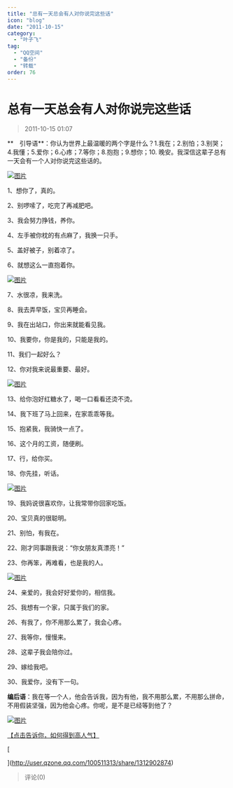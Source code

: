 ```yaml
---
title: "总有一天总会有人对你说完这些话"
icon: "blog"
date: "2011-10-15"
category:
  - "叶子飞"
tag:
  - "QQ空间"
  - "备份"
  - "转载"
order: 76
---
```

# 总有一天总会有人对你说完这些话

> 2011-10-15 01:07

**　引导语**：你认为世界上最温暖的两个字是什么？1.我在；2.别怕；3.别哭；4.我懂；5.爱你；6.心疼；7.等你；8.抱抱；9.想你；10. 晚安。我深信这辈子总有一天会有一个人对你说完这些话的。

[![图片](https://pan.4a1801.life:11443/d/public/Qzone_wyf/Blogs/images/93B95EC9.webp)](https://pan.4a1801.life:11443/d/public/Qzone_wyf/Blogs/images/93B95EC9.webp)

1、想你了，真的。

2、别啰嗦了，吃完了再减肥吧。

3、我会努力挣钱，养你。

4、左手被你枕的有点麻了，我换一只手。

5、盖好被子，别着凉了。

6、就想这么一直抱着你。

[![图片](https://pan.4a1801.life:11443/d/public/Qzone_wyf/Blogs/images/D739A5ED.webp)](https://pan.4a1801.life:11443/d/public/Qzone_wyf/Blogs/images/D739A5ED.webp)

7、水很凉，我来洗。

8、我去弄早饭，宝贝再睡会。

9、我在出站口，你出来就能看见我。

10、我要你，你是我的，只能是我的。

11、我们一起好么？

12、你对我来说最重要、最好。

[![图片](https://pan.4a1801.life:11443/d/public/Qzone_wyf/Blogs/images/D3F7441D.gif)](https://pan.4a1801.life:11443/d/public/Qzone_wyf/Blogs/images/D3F7441D.gif)

13、给你泡好红糖水了，喝一口看看还烫不烫。

14、我下班了马上回来，在家乖乖等我。

15、抱紧我，我骑快一点了。

16、这个月的工资，随便刷。

17、行，给你买。

18、你先挂，听话。

[![图片](https://pan.4a1801.life:11443/d/public/Qzone_wyf/Blogs/images/BDAD6301.webp)](https://pan.4a1801.life:11443/d/public/Qzone_wyf/Blogs/images/BDAD6301.webp)

19、我妈说很喜欢你，让我常带你回家吃饭。

20、宝贝真的很聪明。

21、别怕，有我在。

22、刚才同事跟我说：“你女朋友真漂亮！”

23、你再笨，再难看，也是我的人。

[![图片](https://pan.4a1801.life:11443/d/public/Qzone_wyf/Blogs/images/D02DD87D.webp)](https://pan.4a1801.life:11443/d/public/Qzone_wyf/Blogs/images/D02DD87D.webp)

24、亲爱的，我会好好爱你的，相信我。

25、我想有一个家，只属于我们的家。

26、有我了，你不用那么累了，我会心疼。

27、我等你，慢慢来。

28、这辈子我会陪你过。

29、嫁给我吧。

30、我爱你，没有下一句。

**编后语**：我在等一个人，他会告诉我，因为有他，我不用那么累，不用那么拼命，不用假装坚强，因为他会心疼。你呢，是不是已经等到他了？

[](http://b64.photo.store.qq.com/http_imgload.cgi?/rurl4_b=7d7253ae778b37de1d3c01e4d9225e52c7a8363fcb1f3a931f3522637736e929e260cab6393488be7b7a74d12c9b961f892017637b34b99a790c46e6b25a56ea6bc5cbbd179ea64db6b65d2e722abc184e47d3d0&a=64&b=64)[](http://b64.photo.store.qq.com/http_imgload.cgi?/rurl4_b=7d7253ae778b37de1d3c01e4d9225e52c7a8363fcb1f3a931f3522637736e929e260cab6393488be7b7a74d12c9b961f892017637b34b99a790c46e6b25a56ea6bc5cbbd179ea64db6b65d2e722abc184e47d3d0&a=64&b=64)[](http://b64.photo.store.qq.com/http_imgload.cgi?/rurl4_b=7d7253ae778b37de1d3c01e4d9225e52c7a8363fcb1f3a931f3522637736e929e260cab6393488be7b7a74d12c9b961f892017637b34b99a790c46e6b25a56ea6bc5cbbd179ea64db6b65d2e722abc184e47d3d0&a=64&b=64)[](http://b64.photo.store.qq.com/http_imgload.cgi?/rurl4_b=7d7253ae778b37de1d3c01e4d9225e52c7a8363fcb1f3a931f3522637736e929e260cab6393488be7b7a74d12c9b961f892017637b34b99a790c46e6b25a56ea6bc5cbbd179ea64db6b65d2e722abc184e47d3d0&a=64&b=64)[](http://b64.photo.store.qq.com/http_imgload.cgi?/rurl4_b=7d7253ae778b37de1d3c01e4d9225e52c7a8363fcb1f3a931f3522637736e929e260cab6393488be7b7a74d12c9b961f892017637b34b99a790c46e6b25a56ea6bc5cbbd179ea64db6b65d2e722abc184e47d3d0&a=64&b=64)[](http://b64.photo.store.qq.com/http_imgload.cgi?/rurl4_b=7d7253ae778b37de1d3c01e4d9225e52c7a8363fcb1f3a931f3522637736e929e260cab6393488be7b7a74d12c9b961f892017637b34b99a790c46e6b25a56ea6bc5cbbd179ea64db6b65d2e722abc184e47d3d0&a=64&b=64)[](http://b64.photo.store.qq.com/http_imgload.cgi?/rurl4_b=7d7253ae778b37de1d3c01e4d9225e52c7a8363fcb1f3a931f3522637736e929e260cab6393488be7b7a74d12c9b961f892017637b34b99a790c46e6b25a56ea6bc5cbbd179ea64db6b65d2e722abc184e47d3d0&a=64&b=64)[](http://b64.photo.store.qq.com/http_imgload.cgi?/rurl4_b=7d7253ae778b37de1d3c01e4d9225e52c7a8363fcb1f3a931f3522637736e929e260cab6393488be7b7a74d12c9b961f892017637b34b99a790c46e6b25a56ea6bc5cbbd179ea64db6b65d2e722abc184e47d3d0&a=64&b=64)[](http://b64.photo.store.qq.com/http_imgload.cgi?/rurl4_b=7d7253ae778b37de1d3c01e4d9225e52c7a8363fcb1f3a931f3522637736e929e260cab6393488be7b7a74d12c9b961f892017637b34b99a790c46e6b25a56ea6bc5cbbd179ea64db6b65d2e722abc184e47d3d0&a=64&b=64)[](http://b64.photo.store.qq.com/http_imgload.cgi?/rurl4_b=7d7253ae778b37de1d3c01e4d9225e52c7a8363fcb1f3a931f3522637736e929e260cab6393488be7b7a74d12c9b961f892017637b34b99a790c46e6b25a56ea6bc5cbbd179ea64db6b65d2e722abc184e47d3d0&a=64&b=64)

[](http://b64.photo.store.qq.com/http_imgload.cgi?/rurl4_b=7d7253ae778b37de1d3c01e4d9225e52c7a8363fcb1f3a931f3522637736e929e260cab6393488be7b7a74d12c9b961f892017637b34b99a790c46e6b25a56ea6bc5cbbd179ea64db6b65d2e722abc184e47d3d0&a=64&b=64)[![图片](https://pan.4a1801.life:11443/d/public/Qzone_wyf/Blogs/images/77A9314B.gif)](https://pan.4a1801.life:11443/d/public/Qzone_wyf/Blogs/images/77A9314B.gif)[](http://user.qzone.qq.com/100511313/share/1312902874)

[【点击告诉你，如何得到高人气】](http://user.qzone.qq.com/100511313/share/1312902874)

[

](http://user.qzone.qq.com/100511313/share/1312902874)

> 评论(0)
